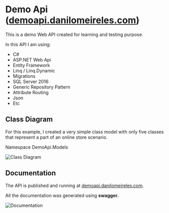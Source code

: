 # Demo Api (<a href="http://demoapi.danilomeireles.com" target="_blank">demoapi.danilomeireles.com</a>)

<p>This is a demo Web API created for learning and testing purpose.</p>
<p>In this API I am using:</p>
<ul>
<li>C#</li>
<li>ASP.NET Web Api</li>
<li>Entity Framework</li>
<li>Linq / Linq.Dynamic</li>
<li>Migrations</li>
<li>SQL Server 2016</li>
<li>Generic Repository Pattern</li>
<li>Attribute Routing</li>
<li>Json</li>
<li>Etc</li>
</ul>

## Class Diagram
<p>For this example, I created a very simple class model with only five classes that represent a part of an online store scenario.</p>
<p>Namespace DemoApi.Models</p>
<img src="https://github.com/danilomeireles/DemoApi/blob/master/DemoApi/Content/Images/ClassDiagram_v1.jpeg" alt="Class Diagram">

## Documentation
<p>The API is published and running at <a href="http://demoapi.danilomeireles.com" target="_blank">demoapi.danilomeireles.com</a>.</p>
<p>All the documentation was generated using <b>swagger.</b></p>
<img src="https://github.com/danilomeireles/DemoApi/blob/master/DemoApi/Content/Images/swagger1.jpeg" alt="Documentation">
